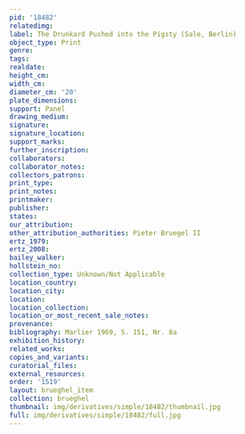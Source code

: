 ```yaml
---
pid: '18482'
relatedimg: 
label: The Drunkard Pushed into the Pigsty (Sale, Berlin)
object_type: Print
genre: 
tags: 
realdate: 
height_cm: 
width_cm: 
diameter_cm: '20'
plate_dimensions: 
support: Panel
drawing_medium: 
signature: 
signature_location: 
support_marks: 
further_inscription: 
collaborators: 
collaborator_notes: 
collectors_patrons: 
print_type: 
print_notes: 
printmaker: 
publisher: 
states: 
our_attribution: 
other_attribution_authorities: Pieter Bruegel II
ertz_1979: 
ertz_2008: 
bailey_walker: 
hollstein_no: 
collection_type: Unknown/Not Applicable
location_country: 
location_city: 
location: 
location_collection: 
location_or_most_recent_sale_notes: 
provenance: 
bibliography: Marlier 1969, S. 151, Nr. 8a
exhibition_history: 
related_works: 
copies_and_variants: 
curatorial_files: 
external_resources: 
order: '1519'
layout: brueghel_item
collection: brueghel
thumbnail: img/derivatives/simple/18482/thumbnail.jpg
full: img/derivatives/simple/18482/full.jpg
---
```

